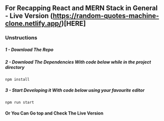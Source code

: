 ## For Recapping React and MERN Stack in General - Live Version (https://random-quotes-machine-clone.netlify.app/)[HERE]

### Unstructions
##### 1 - Download The Repo
##### 2 - Download The Dependencies With code below while in the project directory

```
npm install
```
##### 3 - Start Developing it With code below using your favourite editor

```
npm run start
```

#### Or You Can Go top and Check The Live Version
